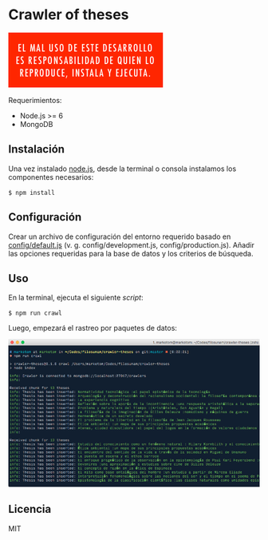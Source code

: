 Crawler of theses
==============

![Advertencia](./warning.png)

Requerimientos:

* Node.js >= 6
* MongoDB

## Instalación

Una vez instalado [node.js](https://nodejs.org/en/), desde la terminal o consola instalamos los componentes necesarios:

```
$ npm install
```

## Configuración

Crear un archivo de configuración del entorno requerido basado en [config/default.js](./config/default.js) (v. g. config/development.js, config/production.js). Añadir las opciones requeridas para la base de datos y los criterios de búsqueda.

## Uso

En la terminal, ejecuta el siguiente *script*:

```
$ npm run crawl
```

Luego, empezará el rastreo por paquetes de datos:

![Sample](./sample.png)

## Licencia

MIT

